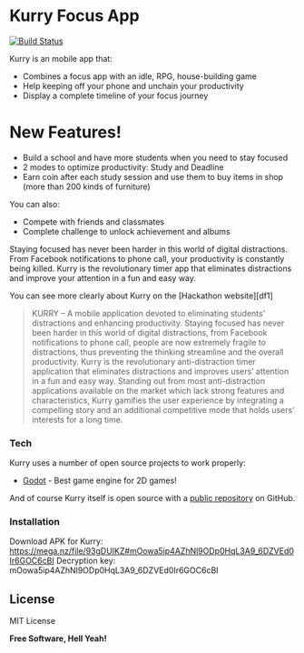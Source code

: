 # Kurry Focus App

[![Build Status](https://travis-ci.org/joemccann/dillinger.svg?branch=master)](https://travis-ci.org/joemccann/dillinger)

Kurry is an mobile app that:

  - Combines a focus app with an idle, RPG, house-building game
  - Help keeping off your phone and unchain your productivity
  - Display a complete timeline of your focus journey

# New Features!

  - Build a school and have more students when you need to stay focused
  - 2 modes to optimize productivity: Study and Deadline
  - Earn coin after each study session and use them to buy items in shop (more than 200 kinds of furniture)


You can also:
  - Compete with friends and classmates
  - Complete challenge to unlock achievement and albums

Staying focused has never been harder in this world of digital distractions. From Facebook notifications to phone call, your productivity is constantly being killed. Kurry is the revolutionary timer app that eliminates distractions and improve your attention in a fun and easy way.

You can see more clearly about Kurry on the [Hackathon website][df1]

> KURRY – A mobile application devoted to eliminating students’ distractions and enhancing  productivity. Staying focused has never been harder in this world of digital distractions, from Facebook notifications to phone call, people are now extremely fragile to distractions, thus preventing the thinking streamline and the overall productivity. Kurry is the revolutionary anti-distraction timer application that eliminates distractions and improves users’ attention in a fun and easy way. Standing out from most anti-distraction applications available on the market which lack strong features and characteristics, Kurry gamifies the user experience by integrating a compelling story and an additional competitive mode that holds users’ interests for a long time.


### Tech

Kurry uses a number of open source projects to work properly:

* [Godot] - Best game engine for 2D games!

And of course Kurry itself is open source with a [public repository][Kurry] on GitHub.

### Installation

Download APK for Kurry: https://mega.nz/file/93gDUIKZ#mOowa5ip4AZhNl9ODp0HqL3A9_6DZVEd0Ir6GOC6cBI
Decryption key: mOowa5ip4AZhNl9ODp0HqL3A9_6DZVEd0Ir6GOC6cBI








License
----

MIT License


**Free Software, Hell Yeah!**

[//]: # (These are reference links used in the body of this note and get stripped out when the markdown processor does its job. There is no need to format nicely because it shouldn't be seen. Thanks SO - http://stackoverflow.com/questions/4823468/store-comments-in-markdown-syntax)


   [kurry]: <https://github.com/galatea21/kurry-anti-distraction-app>
   [git-repo-url]: <https://github.com/galatea21/kurry-anti-distraction-app.git>
   [Hackathon website]: <https://tulevaisuudenamk.fi/?lang=en>
   [Godot]: <https://godotengine.org/>

   


